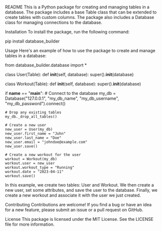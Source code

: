 README
This is a Python package for creating and managing tables in a database. The package includes a base Table class that can be extended to create tables with custom columns. The package also includes a Database class for managing connections to the database.

Installation
To install the package, run the following command:

pip install database_builder


Usage
Here's an example of how to use the package to create and manage tables in a database:


from database_builder.database import *

class User(Table):
    def __init__(self, database):
        super().__init__(database)

class Workout(Table):
    def __init__(self, database):
        super().__init__(database)

if __name__ == "__main__":
    # Connect to the database
    my_db = Database("127.0.0.1", "my_db_name", "my_db_username", "my_db_password").connect()

    # Drop any existing tables
    my_db._drop_all_tables()

    # Create a new user
    new_user = User(my_db)
    new_user.first_name = "John"
    new_user.last_name = "Doe"
    new_user.email = "johndoe@example.com"
    new_user.save()

    # Create a new workout for the user
    workout = Workout(my_db)
    workout.user = new_user
    workout.workout_type = "Running"
    workout.date = "2023-04-11"
    workout.save()

In this example, we create two tables: User and Workout. We then create a new user, set some attributes, and save the user to the database. Finally, we create a new workout and associate it with the user we just created.

Contributing
Contributions are welcome! If you find a bug or have an idea for a new feature, please submit an issue or a pull request on GitHub.

License
This package is licensed under the MIT License. See the LICENSE file for more information.